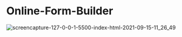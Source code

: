 # Online-Form-Builder
![screencapture-127-0-0-1-5500-index-html-2021-09-15-11_26_49](https://user-images.githubusercontent.com/62913154/133408342-a0068105-1723-4244-8a15-47ae13a85ee1.png)
